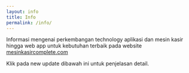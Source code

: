 ```yaml
---
layout: info
title: Info
permalink: /info/
---
```


Informasi mengenai perkembangan technology aplikasi dan mesin kasir hingga web app untuk kebutuhan terbaik pada website [mesinkasircomplete.com](https://mesinkasircomplete.com/)

Klik pada new update dibawah ini untuk penjelasan detail.